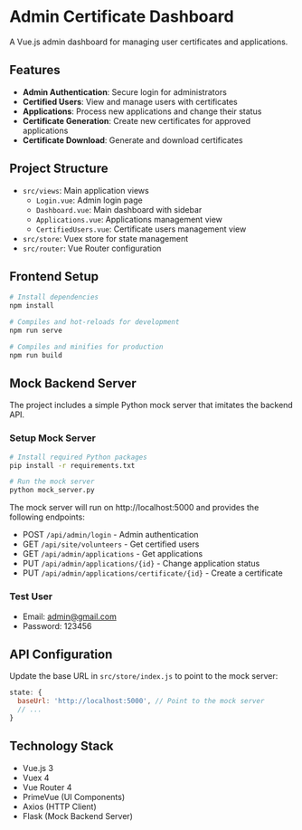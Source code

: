 # Admin Certificate Dashboard

A Vue.js admin dashboard for managing user certificates and applications.

## Features

- **Admin Authentication**: Secure login for administrators
- **Certified Users**: View and manage users with certificates
- **Applications**: Process new applications and change their status
- **Certificate Generation**: Create new certificates for approved applications
- **Certificate Download**: Generate and download certificates

## Project Structure

- `src/views`: Main application views
  - `Login.vue`: Admin login page
  - `Dashboard.vue`: Main dashboard with sidebar
  - `Applications.vue`: Applications management view
  - `CertifiedUsers.vue`: Certificate users management view
- `src/store`: Vuex store for state management
- `src/router`: Vue Router configuration

## Frontend Setup

```bash
# Install dependencies
npm install

# Compiles and hot-reloads for development
npm run serve

# Compiles and minifies for production
npm run build
```

## Mock Backend Server

The project includes a simple Python mock server that imitates the backend API.

### Setup Mock Server

```bash
# Install required Python packages
pip install -r requirements.txt

# Run the mock server
python mock_server.py
```

The mock server will run on http://localhost:5000 and provides the following endpoints:

- POST `/api/admin/login` - Admin authentication
- GET `/api/site/volunteers` - Get certified users
- GET `/api/admin/applications` - Get applications
- PUT `/api/admin/applications/{id}` - Change application status
- PUT `/api/admin/applications/certificate/{id}` - Create a certificate

### Test User

- Email: admin@gmail.com
- Password: 123456

## API Configuration

Update the base URL in `src/store/index.js` to point to the mock server:

```javascript
state: {
  baseUrl: 'http://localhost:5000', // Point to the mock server
  // ...
}
```

## Technology Stack

- Vue.js 3
- Vuex 4
- Vue Router 4
- PrimeVue (UI Components)
- Axios (HTTP Client)
- Flask (Mock Backend Server) 